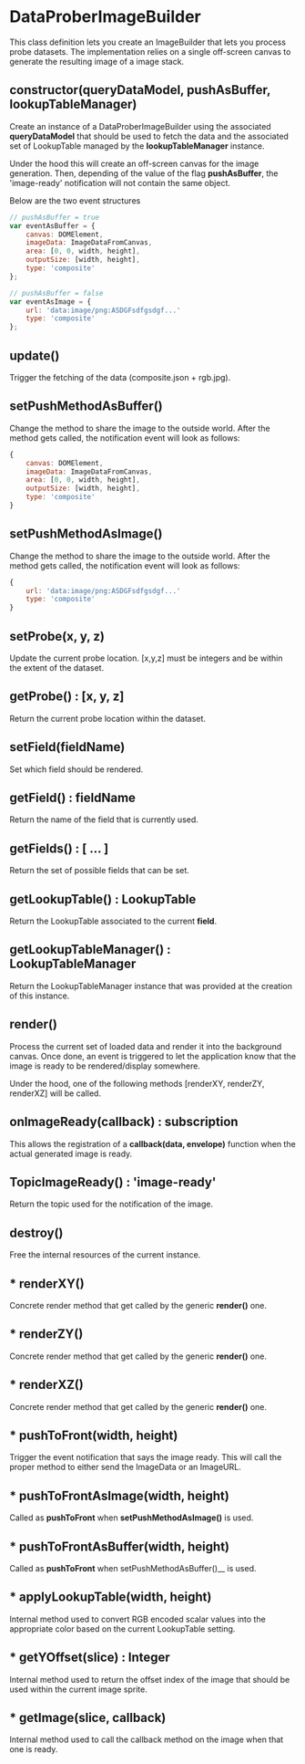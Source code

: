 # DataProberImageBuilder

This class definition lets you create an ImageBuilder that lets you process probe
datasets. The implementation relies on a single off-screen canvas to generate the
resulting image of a image stack.

## constructor(queryDataModel, pushAsBuffer, lookupTableManager)

Create an instance of a DataProberImageBuilder using the associated
__queryDataModel__ that should be used to fetch the data and the associated set
of LookupTable managed by the __lookupTableManager__ instance.

Under the hood this will create an off-screen canvas for the image generation.
Then, depending of the value of the flag __pushAsBuffer__, the 'image-ready' notification
will not contain the same object.

Below are the two event structures

```js
// pushAsBuffer = true
var eventAsBuffer = {
    canvas: DOMElement,
    imageData: ImageDataFromCanvas,
    area: [0, 0, width, height],
    outputSize: [width, height],
    type: 'composite'
};

// pushAsBuffer = false
var eventAsImage = {
    url: 'data:image/png:ASDGFsdfgsdgf...'
    type: 'composite'
};
```

## update()

Trigger the fetching of the data (composite.json + rgb.jpg).

## setPushMethodAsBuffer()

Change the method to share the image to the outside world.
After the method gets called, the notification event will look as follows:

```js
{
    canvas: DOMElement,
    imageData: ImageDataFromCanvas,
    area: [0, 0, width, height],
    outputSize: [width, height],
    type: 'composite'
}
```

## setPushMethodAsImage()

Change the method to share the image to the outside world.
After the method gets called, the notification event will look as follows:

```js
{
    url: 'data:image/png:ASDGFsdfgsdgf...'
    type: 'composite'
}
```

## setProbe(x, y, z)

Update the current probe location. [x,y,z] must be integers and be within the
extent of the dataset.

## getProbe() : [x, y, z]

Return the current probe location within the dataset.

## setField(fieldName)

Set which field should be rendered.

## getField() : fieldName

Return the name of the field that is currently used.

## getFields() : [ ... ]

Return the set of possible fields that can be set.

## getLookupTable() : LookupTable

Return the LookupTable associated to the current __field__.

## getLookupTableManager() : LookupTableManager

Return the LookupTableManager instance that was provided at the creation of
this instance.

## render()

Process the current set of loaded data and render it into the background canvas.
Once done, an event is triggered to let the application know that the image is
ready to be rendered/display somewhere.

Under the hood, one of the following methods [renderXY, renderZY, renderXZ] will be called.

## onImageReady(callback) : subscription

This allows the registration of a __callback(data, envelope)__ function when the
actual generated image is ready.

## TopicImageReady() : 'image-ready'

Return the topic used for the notification of the image.

## destroy()

Free the internal resources of the current instance.

## * renderXY()

Concrete render method that get called by the generic __render()__ one.

## * renderZY()

Concrete render method that get called by the generic __render()__ one.

## * renderXZ()

Concrete render method that get called by the generic __render()__ one.

## * pushToFront(width, height)

Trigger the event notification that says the image ready. This will call the proper
method to either send the ImageData or an ImageURL.

## * pushToFrontAsImage(width, height)

Called as __pushToFront__ when __setPushMethodAsImage()__ is used.

## * pushToFrontAsBuffer(width, height)

Called as __pushToFront__ when setPushMethodAsBuffer()__ is used.

## * applyLookupTable(width, height)

Internal method used to convert RGB encoded scalar values into the appropriate
color based on the current LookupTable setting.

## * getYOffset(slice) : Integer

Internal method used to return the offset index of the image that should be used
within the current image sprite.

## * getImage(slice, callback)

Internal method used to call the callback method on the image when that one is
ready.
